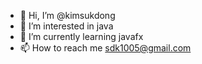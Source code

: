 - 👋 Hi, I’m @kimsukdong
- 👀 I’m interested in java
- 🌱 I’m currently learning javafx
- 📫 How to reach me sdk1005@gmail.com

<!---
kimsukdong/kimsukdong is a ✨ special ✨ repository because its `README.md` (this file) appears on your GitHub profile.
You can click the Preview link to take a look at your changes.
--->
